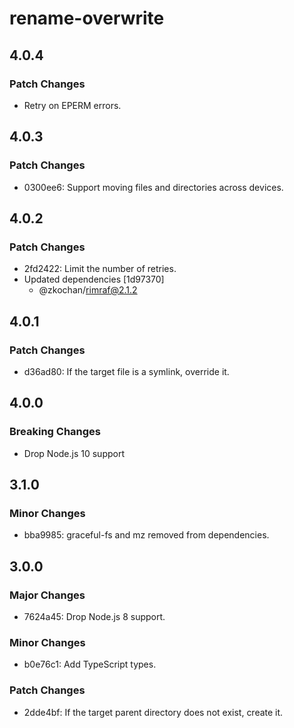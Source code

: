 # rename-overwrite

## 4.0.4

### Patch Changes

- Retry on EPERM errors.

## 4.0.3

### Patch Changes

- 0300ee6: Support moving files and directories across devices.

## 4.0.2

### Patch Changes

- 2fd2422: Limit the number of retries.
- Updated dependencies [1d97370]
  - @zkochan/rimraf@2.1.2

## 4.0.1

### Patch Changes

- d36ad80: If the target file is a symlink, override it.

## 4.0.0

### Breaking Changes

- Drop Node.js 10 support

## 3.1.0

### Minor Changes

- bba9985: graceful-fs and mz removed from dependencies.

## 3.0.0

### Major Changes

- 7624a45: Drop Node.js 8 support.

### Minor Changes

- b0e76c1: Add TypeScript types.

### Patch Changes

- 2dde4bf: If the target parent directory does not exist, create it.
